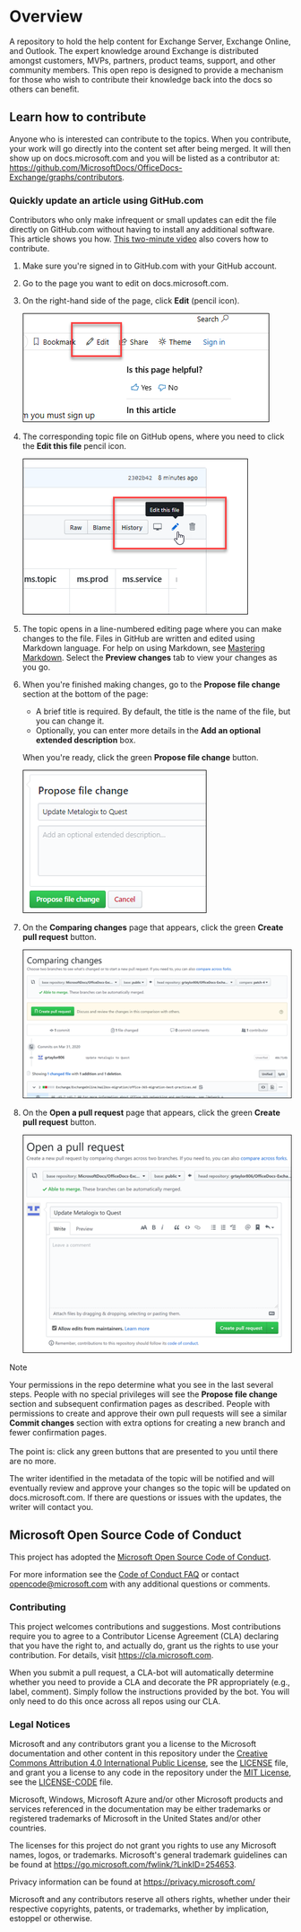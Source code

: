 # Overview

A repository to hold the help content for Exchange Server, Exchange Online, and Outlook. The expert knowledge around Exchange is distributed amongst customers, MVPs, partners, product teams, support, and other community members. This open repo is designed to provide a mechanism for those who wish to contribute their knowledge back into the docs so others can benefit.

## Learn how to contribute

Anyone who is interested can contribute to the topics. When you contribute, your work will go directly into the content set after being merged. It will then show up on docs.microsoft.com and you will be listed as a contributor at: <https://github.com/MicrosoftDocs/OfficeDocs-Exchange/graphs/contributors>.

### Quickly update an article using GitHub.com

Contributors who only make infrequent or small updates can edit the file directly on GitHub.com without having to install any additional software. This article shows you how. [This two-minute video](https://www.microsoft.com/videoplayer/embed/RE1XQTG) also covers how to contribute.

1. Make sure you're signed in to GitHub.com with your GitHub account.
2. Go to the page you want to edit on docs.microsoft.com.
3. On the right-hand side of the page, click **Edit** (pencil icon).

   ![Edit button on docs.microsoft.com](README-media/quick-update-edit.png)

4. The corresponding topic file on GitHub opens, where you need to click the **Edit this file** pencil icon.

   ![Edit button on github.com](README-media/quick-update-github.png)

5. The topic opens in a line-numbered editing page where you can make changes to the file. Files in GitHub are written and edited using Markdown language. For help on using Markdown, see [Mastering Markdown](https://guides.github.com/features/mastering-markdown/). Select the **Preview changes** tab to view your changes as you go.

6. When you're finished making changes, go to the **Propose file change** section at the bottom of the page:

   - A brief title is required. By default, the title is the name of the file, but you can change it.
   - Optionally, you can enter more details in the **Add an optional extended description** box.

   When you're ready, click the green **Propose file change** button.

   ![Propose file change section](README-media/propose-file-change.png)

7. On the **Comparing changes** page that appears, click the green **Create pull request** button.

   ![Comparing changes page](README-media/comparing-changes-page.png)

8. On the **Open a pull request** page that appears, click the green **Create pull request** button.

   ![Open a pull request page](README-media/open-a-pull-request-page.png)

> [!NOTE]
> Your permissions in the repo determine what you see in the last several steps. People with no special privileges will see the **Propose file change** section and subsequent confirmation pages as described. People with permissions to create and approve their own pull requests will see a similar **Commit changes** section with extra options for creating a new branch and fewer confirmation pages.<br/><br/>The point is: click any green buttons that are presented to you until there are no more.

The writer identified in the metadata of the topic will be notified and will eventually review and approve your changes so the topic will be updated on docs.microsoft.com. If there are questions or issues with the updates, the writer will contact you.

## Microsoft Open Source Code of Conduct

This project has adopted the [Microsoft Open Source Code of Conduct](https://opensource.microsoft.com/codeofconduct/).

For more information see the [Code of Conduct FAQ](https://opensource.microsoft.com/codeofconduct/faq/) or contact [opencode@microsoft.com](mailto:opencode@microsoft.com) with any additional questions or comments.

### Contributing

This project welcomes contributions and suggestions.  Most contributions require you to agree to a Contributor License Agreement (CLA) declaring that you have the right to, and actually do, grant us the rights to use your contribution. For details, visit <https://cla.microsoft.com>.

When you submit a pull request, a CLA-bot will automatically determine whether you need to provide a CLA and decorate the PR appropriately (e.g., label, comment). Simply follow the instructions provided by the bot. You will only need to do this once across all repos using our CLA.

### Legal Notices

Microsoft and any contributors grant you a license to the Microsoft documentation and other content in this repository under the [Creative Commons Attribution 4.0 International Public License](https://creativecommons.org/licenses/by/4.0/legalcode), see the [LICENSE](LICENSE) file, and grant you a license to any code in the repository under the [MIT License](https://opensource.org/licenses/MIT), see the [LICENSE-CODE](LICENSE-CODE) file.

Microsoft, Windows, Microsoft Azure and/or other Microsoft products and services referenced in the documentation may be either trademarks or registered trademarks of Microsoft in the United States and/or other countries.

The licenses for this project do not grant you rights to use any Microsoft names, logos, or trademarks. Microsoft's general trademark guidelines can be found at <https://go.microsoft.com/fwlink/?LinkID=254653>.

Privacy information can be found at <https://privacy.microsoft.com/>

Microsoft and any contributors reserve all others rights, whether under their respective copyrights, patents, or trademarks, whether by implication, estoppel or otherwise.
